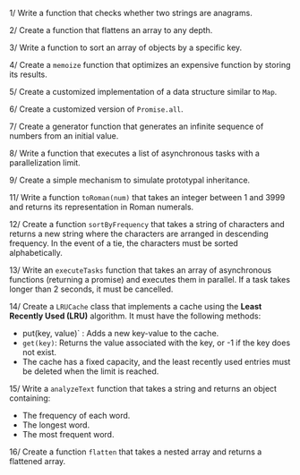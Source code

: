 1/ Write a function that checks whether two strings are anagrams.

2/ Create a function that flattens an array to any depth.

3/ Write a function to sort an array of objects by a specific key.

4/ Create a `memoize` function that optimizes an expensive function by storing its results.

5/ Create a customized implementation of a data structure similar to `Map`.

6/ Create a customized version of `Promise.all`.

7/ Create a generator function that generates an infinite sequence of numbers from an initial value.

8/ Write a function that executes a list of asynchronous tasks with a parallelization limit.

9/ Create a simple mechanism to simulate prototypal inheritance.

11/ Write a function `toRoman(num)` that takes an integer between 1 and 3999 and returns its representation in Roman numerals.

12/ Create a function `sortByFrequency` that takes a string of characters and returns a new string where the characters are arranged in descending frequency. In the event of a tie, the characters must be sorted alphabetically.

13/ Write an `executeTasks` function that takes an array of asynchronous functions (returning a promise) and executes them in parallel. If a task takes longer than 2 seconds, it must be cancelled.

14/ Create a `LRUCache` class that implements a cache using the **Least Recently Used (LRU)** algorithm. It must have the following methods:
- put(key, value)` : Adds a new key-value to the cache.
- `get(key)`: Returns the value associated with the key, or -1 if the key does not exist.
- The cache has a fixed capacity, and the least recently used entries must be deleted when the limit is reached.

15/ Write a `analyzeText` function that takes a string and returns an object containing:
- The frequency of each word.
- The longest word.
- The most frequent word.

16/ Create a function `flatten` that takes a nested array and returns a flattened array.